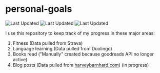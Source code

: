 # personal-goals
![Last Updated](https://img.shields.io/date/1612319763?color=FC4C02&label=Fitness%20Updated&logo=strava)
![Last Updated](https://img.shields.io/date/1612319763?color=7ac70c&label=Language%20Updated&logo=duolingo)
![Last Updated](https://img.shields.io/date/1612319763?color=e9e5cd&label=Books%20Updated&logo=goodreads)

I use this repository to keep track of my progress in these major areas:

1. Fitness (Data pulled from Strava)
2. Language learning (Data pulled from Duolingo)
3. Books read ("Manually" created because goodreads API no longer active)
4. Blog posts (Data pulled from [harveybarnhard.com](https://harveybarnhard.com)) (in progress)

